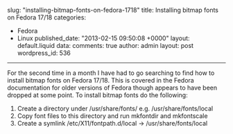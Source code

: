 slug: "installing-bitmap-fonts-on-fedora-1718"
title: Installing bitmap fonts on Fedora 17/18
categories:
  - Fedora
  - Linux
published_date: "2013-02-15 09:50:08 +0000"
layout: default.liquid
data:
  comments: true
  author: admin
  layout: post
  wordpress_id: 536
---
For the second time in a month I have had to go searching to find how to install
bitmap fonts on Fedora 17/18. This is covered in the Fedora documentation for
older versions of Fedora though appears to have been dropped at some point. To
install bitmap fonts do the following:

  1. Create a directory under /usr/share/fonts/ e.g. /usr/share/fonts/local
  2. Copy font files to this directory and run mkfontdir and mkfontscale
  3. Create a symlink /etc/X11/fontpath.d/local -> /usr/share/fonts/local
